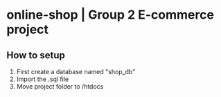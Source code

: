 # online-shop | Group 2 E-commerce project

## How to setup
1. First create a database named "shop_db"
2. Import the .sql file
3. Move project folder to /htdocs
